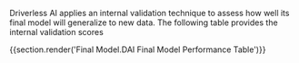 Driverless AI applies an internal validation technique to assess how well its final model will generalize to new data. The following table provides the internal validation scores

{{section.render('Final Model.DAI Final Model Performance Table')}}